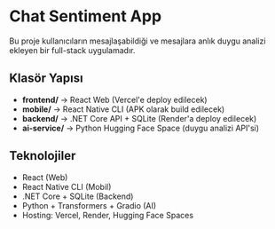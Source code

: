 # Chat Sentiment App

Bu proje kullanıcıların mesajlaşabildiği ve mesajlara anlık duygu analizi ekleyen bir full-stack uygulamadır.

## Klasör Yapısı
- **frontend/** → React Web (Vercel'e deploy edilecek)
- **mobile/** → React Native CLI (APK olarak build edilecek)
- **backend/** → .NET Core API + SQLite (Render'a deploy edilecek)
- **ai-service/** → Python Hugging Face Space (duygu analizi API'si)

## Teknolojiler
- React (Web)
- React Native CLI (Mobil)
- .NET Core + SQLite (Backend)
- Python + Transformers + Gradio (AI)
- Hosting: Vercel, Render, Hugging Face Spaces


